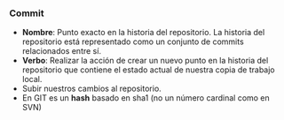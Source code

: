 ### Commit

* **Nombre**: Punto exacto en la historia del repositorio. La historia del repositorio está representado como un conjunto de commits relacionados entre sí.
* **Verbo**: Realizar la acción de crear un nuevo punto en la historia del repositorio que contiene el estado actual de nuestra copia de trabajo local.
 * Subir nuestros cambios al repositorio.
* En GIT es un **hash** basado en sha1 (no un número cardinal como en SVN)